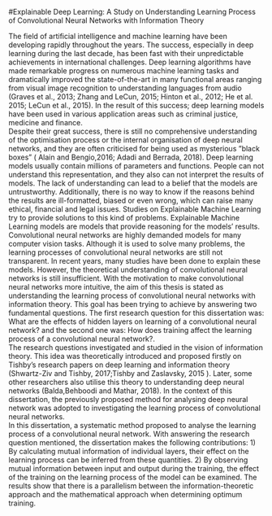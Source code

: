 #Explainable Deep Learning: A Study on Understanding Learning Process of Convolutional Neural Networks with Information Theory

  The field of artificial intelligence and machine learning have been developing rapidly throughout the years. The success, especially in deep learning during the last decade, has been fast with their unpredictable achievements in international challenges. Deep learning algorithms have made remarkable progress on numerous machine learning tasks and dramatically improved the state-of-the-art in many functional areas ranging from visual image recognition to understanding languages from audio (Graves et al., 2013; Zhang and LeCun, 2015; Hinton et al., 2012; He et al. 2015; LeCun et al., 2015). In the result of this success; deep learning models have been used in various application areas such as criminal justice, medicine and finance.
<br />
  Despite their great success, there is still no comprehensive understanding of the optimisation process or the internal organisation of deep neural networks, and they are often criticised for being used as mysterious ”black boxes” ( Alain and Bengio,2016; Adadi and Berrada, 2018). Deep learning models usually contain millions of parameters and functions. People can not understand this representation, and they also can not interpret the results of models. The lack of understanding can lead to a belief that the models are untrustworthy. Additionally, there is no way to know if the reasons behind the results are ill-formatted, biased or even wrong, which can raise many ethical, financial and legal issues. Studies on Explainable Machine
Learning try to provide solutions to this kind of problems. Explainable Machine Learning models are models that provide reasoning for the models’ results.
<br />
  Convolutional neural networks are highly demanded models for many computer vision tasks. Although it is used to solve many problems, the learning processes of convolutional neural networks are still not transparent. In recent years, many studies have been done to explain these models. However, the theoretical understanding of convolutional neural networks is still insufficient. With the motivation to make convolutional neural networks more intuitive, the aim of this thesis is stated as understanding the learning process of convolutional neural networks with information theory. This goal has been trying to achieve by answering two fundamental questions. The first research question for this dissertation was: What are the effects of hidden layers on learning of a convolutional neural network? and the second one was: How does
training affect the learning process of a convolutional neural network?.
<br />
  The research questions investigated and studied in the vision of information theory. This idea was theoretically introduced and proposed firstly on Tishby’s research papers on deep learning and information theory (Shwartz-Ziv and Tishby, 2017;Tishby and Zaslavsky, 2015 ). Later, some other researchers also utilise this theory to understanding deep neural networks (Balda,Behboodi and Mathar, 2018). In the context of this dissertation, the previously proposed method for analysing deep neural network was adopted to investigating the learning process of convolutional neural networks.
<br />
  In this dissertation, a systematic method proposed to analyse the learning process of a convolutional neural network. With answering the research question mentioned, the dissertation makes the following contributions:
      1) By calculating mutual information of individual layers, their effect on the learning process can be inferred from these quantities.
      2) By observing mutual information between input and output during the training, the effect of the training on the learning process of the model can be examined. The results show that there is a parallelism between the information-theoretic approach and the mathematical approach when determining optimum training.
